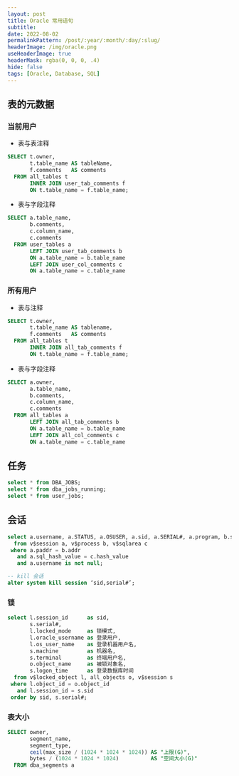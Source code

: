 ```yaml
---
layout: post
title: Oracle 常用语句
subtitle:
date: 2022-08-02
permalinkPattern: /post/:year/:month/:day/:slug/
headerImage: /img/oracle.png
useHeaderImage: true
headerMask: rgba(0, 0, 0, .4)
hide: false
tags: [Oracle, Database, SQL]
---
```


<!-- | 表名        | 描述         |
| ----------- | ------------ |
| user_tables | 用户表信息   |
| all_tables  | 全局表信息   |
| user_source | 用户资源信息 |
| all_source  | 全局资源信息 |
| dba_db_links  | 全局DBLink信息 |
 -->

## 表的元数据

### 当前用户

- 表与表注释

```sql
SELECT t.owner,
       t.table_name AS tableName,
       f.comments   AS comments
  FROM all_tables t
       INNER JOIN user_tab_comments f
       ON t.table_name = f.table_name;
```

- 表与字段注释

```sql
SELECT a.table_name,
       b.comments,
       c.column_name,
       c.comments
  FROM user_tables a
       LEFT JOIN user_tab_comments b
       ON a.table_name = b.table_name
       LEFT JOIN user_col_comments c
       ON a.table_name = c.table_name
```

### 所有用户

- 表与注释

```sql
SELECT t.owner,
       t.table_name AS tablename,
       f.comments   AS comments
  FROM all_tables t
       INNER JOIN all_tab_comments f
       ON t.table_name = f.table_name;
```

- 表与字段注释

```sql
SELECT a.owner,
       a.table_name,
       b.comments,
       c.column_name,
       c.comments
  FROM all_tables a
       LEFT JOIN all_tab_comments b
       ON a.table_name = b.table_name
       LEFT JOIN all_col_comments c
       ON a.table_name = c.table_name
```

## 任务

```sql
select * from DBA_JOBS;
select * from dba_jobs_running;
select * from user_jobs;
```

## 会话

```sql
select a.username, a.STATUS, a.OSUSER, a.sid, a.SERIAL#, a.program, b.spid, c.sql_text, c.SQL_ID
  from v$session a, v$process b, v$sqlarea c
 where a.paddr = b.addr
   and a.sql_hash_value = c.hash_value
   and a.username is not null;

-- kill 会话
alter system kill session ‘sid,serial#’;
```

### 锁

```sql
select l.session_id      as sid,
       s.serial#,
       l.locked_mode     as 锁模式,
       l.oracle_username as 登录用户,
       l.os_user_name    as 登录机器用户名,
       s.machine         as 机器名,
       s.terminal        as 终端用户名,
       o.object_name     as 被锁对象名,
       s.logon_time      as 登录数据库时间
  from v$locked_object l, all_objects o, v$session s
 where l.object_id = o.object_id
   and l.session_id = s.sid
 order by sid, s.serial#;
```

### 表大小

```sql
SELECT owner,
       segment_name,
       segment_type,
       ceil(max_size / (1024 * 1024 * 1024)) AS "上限(G)",
       bytes / (1024 * 1024 * 1024)          AS "空间大小(G)"
  FROM dba_segments a
```